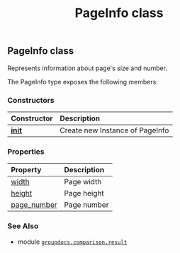 ﻿---
title: PageInfo class
second_title: GroupDocs.Comparison for Python via .NET API References
description: 
type: docs
url: /python-net/groupdocs.comparison.result/pageinfo/
is_root: false
weight: 30
---

## PageInfo class

Represents information about page's size and number.



The PageInfo type exposes the following members:

### Constructors
| Constructor | Description |
| :- | :- |
| [__init__](/comparison/python-net/groupdocs.comparison.result/pageinfo/__init__/#int-int-int) | Create new Instance of PageInfo |


### Properties
| Property | Description |
| :- | :- |
| [width](/comparison/python-net/groupdocs.comparison.result/pageinfo/width) | Page width |
| [height](/comparison/python-net/groupdocs.comparison.result/pageinfo/height) | Page height |
| [page_number](/comparison/python-net/groupdocs.comparison.result/pageinfo/page_number) | Page number |



### See Also
* module [`groupdocs.comparison.result`](..)
